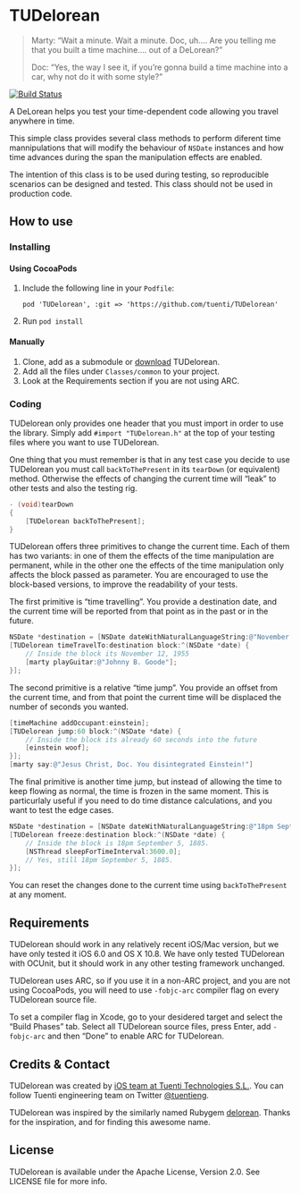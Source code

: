 # TUDelorean

> Marty:  “Wait a minute. Wait a minute. Doc, uh.…  Are you telling me that you built a time machine.… out of a DeLorean?”
>
> Doc:  “Yes, the way I see it, if you’re gonna build a time machine into a car, why not do it with some style?”

[![Build Status](https://travis-ci.org/vcorugedo/TUDelorean.svg?branch=master)](https://travis-ci.org/vcorugedo/TUDelorean)

A DeLorean helps you test your time-dependent code allowing you travel anywhere
in time.

This simple class provides several class methods to perform diferent time
mannipulations that will modify the behaviour of `NSDate` instances
and how time advances during the span the manipulation effects are enabled.

The intention of this class is to be used during testing, so reproducible
scenarios can be designed and tested. This class should not be used in
production code.

## How to use

### Installing

#### Using CocoaPods

1. Include the following line in your `Podfile`:
   ```
   pod 'TUDelorean', :git => 'https://github.com/tuenti/TUDelorean'
   ```
2. Run `pod install`

#### Manually

1. Clone, add as a submodule or [download](https://github.com/tuenti/TUDelorean/zipball/master) TUDelorean.
2. Add all the files under `Classes/common` to your project.
3. Look at the Requirements section if you are not using ARC.

### Coding

TUDelorean only provides one header that you must import in order to use the
library. Simply add `#import "TUDelorean.h"` at the top of your testing files
where you want to use TUDelorean.

One thing that you must remember is that in any test case you decide to use
TUDelorean you must call `backToThePresent` in its `tearDown` (or equivalent)
method. Otherwise the effects of changing the current time will “leak” to other
tests and also the testing rig.

``` objective-c
- (void)tearDown
{
    [TUDelorean backToThePresent];
}
```

TUDelorean offers three primitives to change the current time. Each of them has
two variants: in one of them the effects of the time manipulation are permanent,
while in the other one the effects of the time manipulation only affects the
block passed as parameter. You are encouraged to use the block-based versions,
to improve the readability of your tests.

The first primitive is “time travelling”. You provide a destination date, and
the current time will be reported from that point as in the past or in the
future.

``` objective-c
NSDate *destination = [NSDate dateWithNaturalLanguageString:@"November 12, 1955"];
[TUDelorean timeTravelTo:destination block:^(NSDate *date) {
    // Inside the block its November 12, 1955
    [marty playGuitar:@"Johnny B. Goode"];
}];
```

The second primitive is a relative “time jump”. You provide an offset from the
current time, and from that point the current time will be displaced the number
of seconds you wanted.

``` objective-c
[timeMachine addOccupant:einstein];
[TUDelorean jump:60 block:^(NSDate *date) {
    // Inside the block its already 60 seconds into the future
    [einstein woof];
}];
[marty say:@"Jesus Christ, Doc. You disintegrated Einstein!"]
```

The final primitive is another time jump, but instead of allowing the time to
keep flowing as normal, the time is frozen in the same moment. This is
particurlaly useful if you need to do time distance calculations, and you want
to test the edge cases.

``` objective-c
NSDate *destination = [NSDate dateWithNaturalLanguageString:@"18pm September 5, 1885"];
[TUDelorean freeze:destination block:^(NSDate *date) {
    // Inside the block is 18pm September 5, 1885.
    [NSThread sleepForTimeInterval:3600.0];
    // Yes, still 18pm September 5, 1885.
}];
```

You can reset the changes done to the current time using `backToThePresent` at
any moment.

## Requirements

TUDelorean should work in any relatively recent iOS/Mac version, but we have
only tested it iOS 6.0 and OS X 10.8. We have only tested TUDelorean with
OCUnit, but it should work in any other testing framework unchanged.

TUDelorean uses ARC, so if you use it in a non-ARC project, and you are not
using CocoaPods, you will need to use `-fobjc-arc` compiler flag on every
TUDelorean source file.

To set a compiler flag in Xcode, go to your desidered target and select the
“Build Phases” tab. Select all TUDelorean source files, press Enter,
add `-fobjc-arc` and then “Done” to enable ARC for TUDelorean.

## Credits & Contact

TUDelorean was created by [iOS team at Tuenti Technologies S.L.](http://github.com/tuenti).
You can follow Tuenti engineering team on Twitter [@tuentieng](http://twitter.com/tuentieng).

TUDelorean was inspired by the similarly named Rubygem [delorean](https://github.com/bebanjo/delorean).
Thanks for the inspiration, and for finding this awesome name.

## License

TUDelorean is available under the Apache License, Version 2.0. See LICENSE file
for more info.
